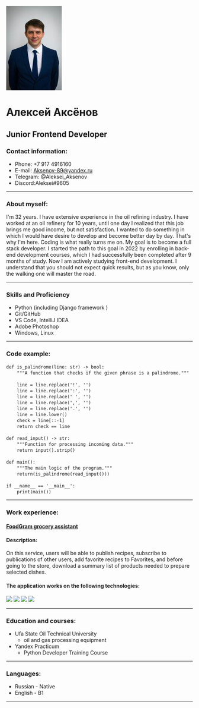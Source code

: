 ![](https://github.com/Aleksei-Aksenov/rsschool-cv/blob/gh-pages/media/Aksenov1.jpg)

# Алексей Аксёнов

## Junior Frontend Developer

### Contact information:

- Phone: +7 917 4916160
- E-mail: Aksenov-89@yandex.ru
- Telegram: @Aleksei_Aksenov
- Discord:Aleksei#9605

***

### About myself:

I'm 32 years. I have extensive experience in the oil refining industry. I have worked at an oil refinery for 10 years, until one day I realized that this job brings me good income, but not satisfaction. I wanted to do something in which I would have desire to develop and become better day by day. That's why I'm here. Coding is what really turns me on. My goal is to become a full stack developer. I started the path to this goal in 2022 by enrolling in back-end development courses, which I had successfully been completed after 9 months of study. Now I am actively studying front-end development. I understand that you should not expect quick results, but as you know, only the walking one will master the road.

***

### Skills and Proficiency

+ Python (including Django framework  )
+ Git/GitHub
+ VS Code, IntelliJ IDEA
+ Adobe Photoshop
+ Windows, Linux

***

### Code example:

```
def is_palindrome(line: str) -> bool:
    """A function that checks if the given phrase is a palindrome."""

    line = line.replace('!', '')
    line = line.replace(':', '')
    line = line.replace(' ', '')
    line = line.replace(',', '')
    line = line.replace('.', '')
    line = line.lower()
    check = line[::-1]
    return check == line

def read_input() -> str:
    """Function for processing incoming data."""
    return input().strip()

def main():
    """The main logic of the program."""
    return(is_palindrome(read_input()))

if __name__ == '__main__':
    print(main())
```

***

### Work experience:
#### [FoodGram grocery assistant](https://github.com/Aleksei-Aksenov/foodgram-project-react)

#### **Description:**

On this service, users will be able to publish recipes, subscribe to publications of other users, add favorite recipes to Favorites, and before going to the store, download a summary list of products needed to prepare selected dishes.

#### The application works on the following technologies:

<img src="https://img.shields.io/badge/django-blue?style=for-the-badge&logo=django&logoColor=white"/> <img src="https://img.shields.io/badge/rest-framework-blue?style=for-the-badge&logo=django&logoColor=white"/> <img src="https://img.shields.io/badge/postgres-blue?style=for-the-badge&logo=PostgreSQL&logoColor=white"/> <img src="https://img.shields.io/badge/react-blue?style=for-the-badge&logo=React&logoColor=white"/>

***

### Education and courses:
* Ufa State Oil Technical University
    + oil and gas processing equipment
* Yandex Practicum 
    + Python Developer Training Course

***

### Languages:
* Russian - Native
* English - B1

***